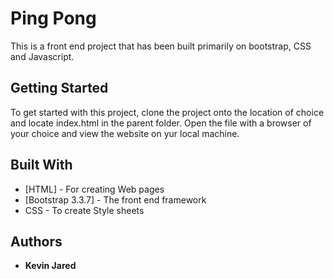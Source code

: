 # Ping Pong

This is a front end project that has been built primarily on bootstrap, CSS and Javascript.

## Getting Started

To get started with this project, clone the project onto the location of choice and locate index.html in the parent folder. Open the file with a browser of your choice and view the website on yur local machine.

## Built With

* [HTML] - For creating Web pages
* [Bootstrap 3.3.7] - The front end framework
* CSS - To create Style sheets


## Authors

* **Kevin Jared** 